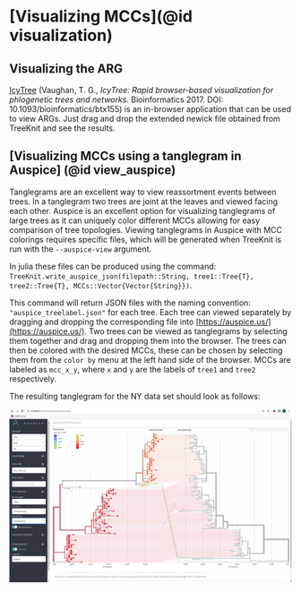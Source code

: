 # [Visualizing MCCs](@id visualization)

## Visualizing the ARG
[IcyTree](https://icytree.org/) (Vaughan, T. G., *IcyTree: Rapid browser-based visualization for phlogenetic trees and networks*. Bioinformatics 2017. DOI: 10.1093/bioinformatics/btx155) is an in-browser application that can be used to view ARGs. Just drag and drop the extended newick file obtained from TreeKnit and see the results. 

## [Visualizing MCCs using a tanglegram in Auspice] (@id view_auspice)
Tanglegrams are an excellent way to view reassortment events between trees. In a tanglegram two trees are joint at the leaves and viewed facing each other. Auspice is an excellent option for visualizing tanglegrams of large trees as it can uniquely color different MCCs allowing for easy comparison of tree topologies. Viewing tanglegrams in Auspice with MCC colorings requires specific files, which will be generated when TreeKnit is run with the `--auspice-view` argument. 

In julia these files can be produced using the command: `TreeKnit.write_auspice_json(filepath::String, tree1::Tree{T}, tree2::Tree{T}, MCCs::Vector{Vector{String}})`. 

This command will return JSON files with the naming convention: `"auspice_treelabel.json"` for each tree. Each tree can viewed separately by dragging and dropping the corresponding file into [https://auspice.us/](https://auspice.us/). Two trees can be viewed as tanglegrams by selecting them together and drag and dropping them into the browser. The trees can then be colored with the desired MCCs, these can be chosen by selecting them from the `color by` menu at the left hand side of the browser. MCCs are labeled as `mcc_x_y`, where `x` and `y` are the labels of `tree1` and `tree2` respectively.

The resulting tanglegram for the NY data set should look as follows:

![plot](./Pictures/auspice_tanglegram_NY.png) 

